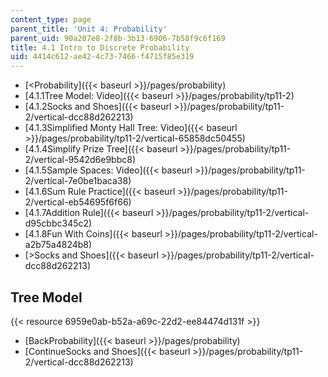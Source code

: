 ```yaml
---
content_type: page
parent_title: 'Unit 4: Probability'
parent_uid: 90a207e8-2f8b-3b13-6906-7b58f9c6f169
title: 4.1 Intro to Discrete Probability
uid: 4414c612-ae42-4c73-7466-f4715f85e319
---
```


*   [\<Probability]({{< baseurl >}}/pages/probability)
*   [4.1.1Tree Model: Video]({{< baseurl >}}/pages/probability/tp11-2)
*   [4.1.2Socks and Shoes]({{< baseurl >}}/pages/probability/tp11-2/vertical-dcc88d262213)
*   [4.1.3Simplified Monty Hall Tree: Video]({{< baseurl >}}/pages/probability/tp11-2/vertical-65858dc50455)
*   [4.1.4Simplify Prize Tree]({{< baseurl >}}/pages/probability/tp11-2/vertical-9542d6e9bbc8)
*   [4.1.5Sample Spaces: Video]({{< baseurl >}}/pages/probability/tp11-2/vertical-7e0be1baca38)
*   [4.1.6Sum Rule Practice]({{< baseurl >}}/pages/probability/tp11-2/vertical-eb54695f6f66)
*   [4.1.7Addition Rule]({{< baseurl >}}/pages/probability/tp11-2/vertical-d95cbbc345c2)
*   [4.1.8Fun With Coins]({{< baseurl >}}/pages/probability/tp11-2/vertical-a2b75a4824b8)
*   [\>Socks and Shoes]({{< baseurl >}}/pages/probability/tp11-2/vertical-dcc88d262213)

Tree Model
----------

{{< resource 6959e0ab-b52a-a69c-22d2-ee84474d131f >}}

*   [BackProbability]({{< baseurl >}}/pages/probability)
*   [ContinueSocks and Shoes]({{< baseurl >}}/pages/probability/tp11-2/vertical-dcc88d262213)